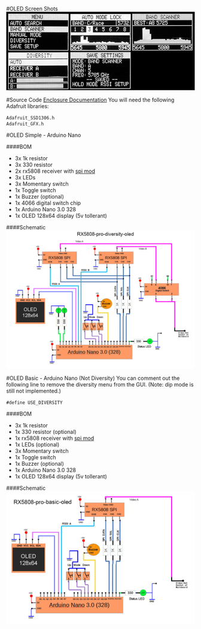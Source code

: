 #OLED Screen Shots
![alt text](img/screens-oled.jpg)

#Source Code
[Enclosure Documentation](../src/rx5808-pro-diversity-oled/rx5808-pro-diversity-oled.ino)
You will need the following Adafruit libraries: 
```
Adafruit_SSD1306.h
Adafruit_GFX.h
```
#OLED Simple - Arduino Nano

####BOM
- 3x 1k resistor
- 3x 330 resistor
- 2x rx5808 receiver with [spi mod](rx5808-spi-mod.md)
- 3x LEDs
- 3x Momentary switch
- 1x Toggle switch
- 1x Buzzer (optional)
- 1x 4066 digital switch chip
- 1x Arduino Nano 3.0 328
- 1x OLED 128x64 display (5v tollerant)

####Schematic
![alt text](img/rx5808-pro-diversity-schematic-simple-oled.jpg)

#OLED Basic - Arduino Nano (Not Diversity)
You can comment out the following line to remove the diversity menu from the GUI. (Note: dip mode is still not implemented.)
```
#define USE_DIVERSITY
```

####BOM
- 3x 1k resistor
- 1x 330 resistor (optional)
- 1x rx5808 receiver with [spi mod](rx5808-spi-mod.md)
- 1x LEDs (optional)
- 3x Momentary switch
- 1x Toggle switch
- 1x Buzzer (optional)
- 1x Arduino Nano 3.0 328
- 1x OLED 128x64 display (5v tollerant)

####Schematic
![alt text](img/rx5808-pro-original-schematic-oled.jpg)
